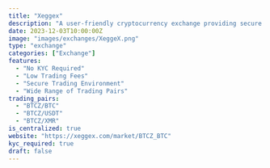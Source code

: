 ```yaml
---
title: "Xeggex"
description: "A user-friendly cryptocurrency exchange providing secure and efficient trading for various digital assets. Xeggex offers low fees, no KYC requirements, and support for a wide range of trading pairs, making it an ideal platform for privacy-focused users."
date: 2023-12-03T10:00:00Z
image: "images/exchanges/XeggeX.png"
type: "exchange"
categories: ["Exchange"]
features:
  - "No KYC Required"
  - "Low Trading Fees"
  - "Secure Trading Environment"
  - "Wide Range of Trading Pairs"
trading_pairs:
  - "BTCZ/BTC"
  - "BTCZ/USDT"
  - "BTCZ/XMR"
is_centralized: true
website: "https://xeggex.com/market/BTCZ_BTC"
kyc_required: true
draft: false
---
```

